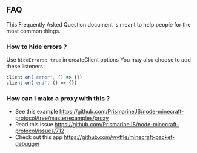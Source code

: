 ## FAQ

This Frequently Asked Question document is meant to help people for the most common things.

### How to hide errors ?

Use `hideErrors: true` in createClient options
You may also choose to add these listeners :
```js
client.on('error', () => {})
client.on('end', () => {})
```

### How can I make a proxy with this ?

* See this example https://github.com/PrismarineJS/node-minecraft-protocol/tree/master/examples/proxy
* Read this issue https://github.com/PrismarineJS/node-minecraft-protocol/issues/712
* Check out this app https://github.com/wvffle/minecraft-packet-debugger
